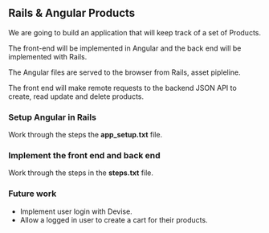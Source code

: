 ## Rails & Angular Products

We are going to build an application that will keep track of a set of Products. 

The front-end will be implemented in Angular and the back end will be implemented with Rails. 

The Angular files are served to the browser from Rails, asset pipleline. 

The front end will make remote requests to the backend JSON API to create, read update and delete products.

### Setup Angular in Rails 
Work through the steps the __app_setup.txt__ file.


### Implement the front end and back end
Work through the steps in the __steps.txt__ file.


### Future work
* Implement user login with Devise.
* Allow a logged in user to create a cart for their products.

